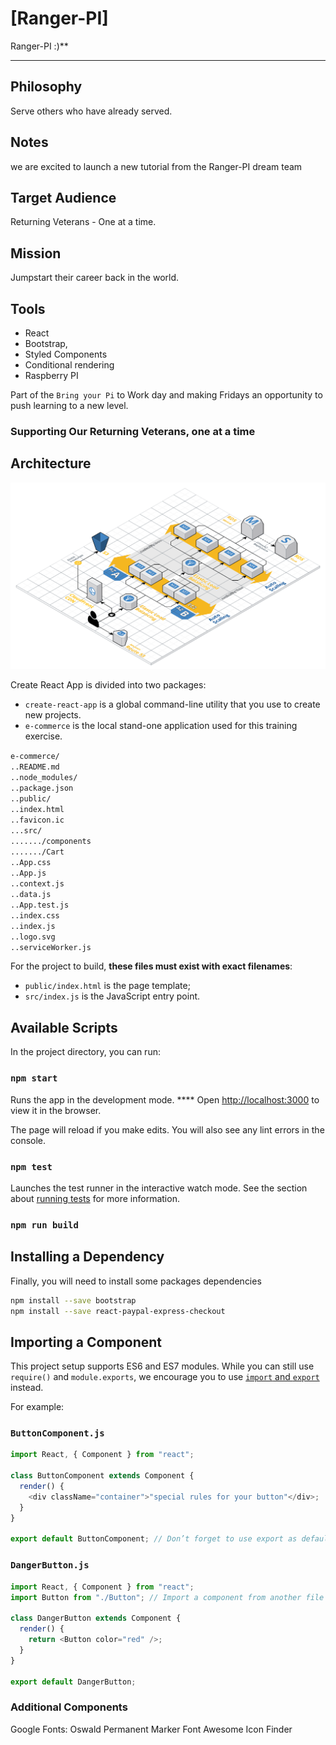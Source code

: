 # [Ranger-PI]

Ranger-PI :)\*\*

---

## Philosophy

Serve others who have already served.

## Notes

we are excited to launch a new tutorial from the Ranger-PI dream team

## Target Audience

Returning Veterans - One at a time.

## Mission

Jumpstart their career back in the world.

## Tools

- React
- Bootstrap,
- Styled Components
- Conditional rendering
- Raspberry PI

Part of the `Bring your Pi` to Work day and making Fridays an opportunity to push learning to a new level.

### Supporting Our Returning Veterans, one at a time

## Architecture

![ScreenShot](public/Architecture.png "Architecture")

Create React App is divided into two packages:

- `create-react-app` is a global command-line utility that you use to create new projects.
- `e-commerce` is the local stand-one application used for this training exercise.

`e-commerce/`<br/>
`..README.md`<br/>
`..node_modules/`<br/>
`..package.json`<br/>
`..public/`<br/>
`..index.html`<br/>
`..favicon.ic`<br/>
`...src/`<br/>
`......./components`<br/>
`......./Cart`<br/>
`..App.css`<br/>
`..App.js`<br/>
`..context.js`<br/>
`..data.js`<br/>
`..App.test.js`<br/>
`..index.css`<br/>
`..index.js`<br/>
`..logo.svg`<br/>
`..serviceWorker.js`<br/>

For the project to build, **these files must exist with exact filenames**:

- `public/index.html` is the page template;
- `src/index.js` is the JavaScript entry point.

## Available Scripts

In the project directory, you can run:

### `npm start`

Runs the app in the development mode. \*\*\*\*
Open [http://localhost:3000](http://localhost:3000) to view it in the browser.

The page will reload if you make edits.
You will also see any lint errors in the console.

### `npm test`

Launches the test runner in the interactive watch mode.
See the section about [running tests](#running-tests) for more information.

### `npm run build`

## Installing a Dependency

Finally, you will need to install some packages dependencies

```sh
npm install --save bootstrap
npm install --save react-paypal-express-checkout
```

## Importing a Component

This project setup supports ES6 and ES7 modules.
While you can still use `require()` and `module.exports`, we encourage you to use [`import` and `export`](http://exploringjs.com/es6/ch_modules.html) instead.

For example:

### `ButtonComponent.js`

```js
import React, { Component } from "react";

class ButtonComponent extends Component {
  render() {
    <div className="container">"special rules for your button"</div>;
  }
}

export default ButtonComponent; // Don’t forget to use export as default if the behavior is universal!
```

### `DangerButton.js`

```js
import React, { Component } from "react";
import Button from "./Button"; // Import a component from another file

class DangerButton extends Component {
  render() {
    return <Button color="red" />;
  }
}

export default DangerButton;
```

### Additional Components

Google Fonts:
Oswald
Permanent Marker
Font Awesome
Icon Finder
